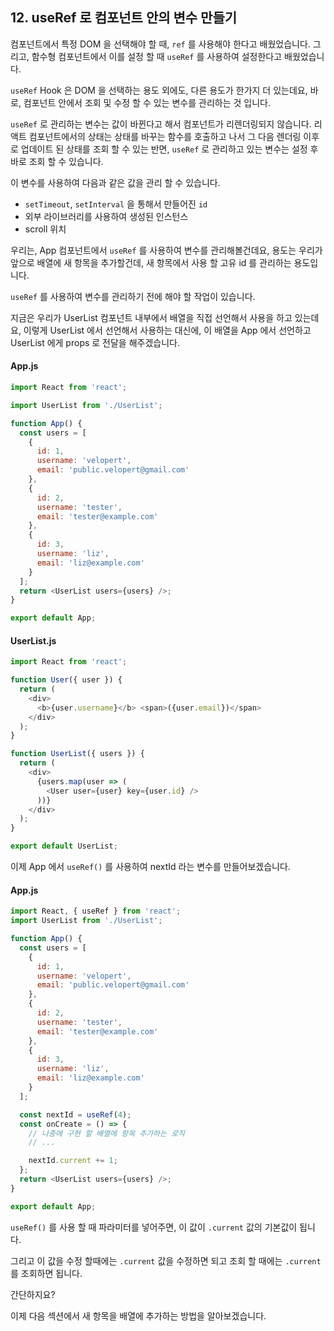 ## 12. useRef 로 컴포넌트 안의 변수 만들기

컴포넌트에서 특정 DOM 을 선택해야 할 때, `ref` 를 사용해야 한다고 배웠었습니다. 그리고, 함수형 컴포넌트에서 이를 설정 할 때 `useRef` 를 사용하여 설정한다고 배웠었습니다.

`useRef` Hook 은 DOM 을 선택하는 용도 외에도, 다른 용도가 한가지 더 있는데요, 바로, 컴포넌트 안에서 조회 및 수정 할 수 있는 변수를 관리하는 것 입니다.

`useRef` 로 관리하는 변수는 값이 바뀐다고 해서 컴포넌트가 리렌더링되지 않습니다. 리액트 컴포넌트에서의 상태는 상태를 바꾸는 함수를 호출하고 나서 그 다음 렌더링 이후로 업데이트 된 상태를 조회 할 수 있는 반면, `useRef` 로 관리하고 있는 변수는 설정 후 바로 조회 할 수 있습니다.

이 변수를 사용하여 다음과 같은 값을 관리 할 수 있습니다.

- `setTimeout`, `setInterval` 을 통해서 만들어진 `id`
- 외부 라이브러리를 사용하여 생성된 인스턴스
- scroll 위치

우리는, App 컴포넌트에서 `useRef` 를 사용하여 변수를 관리해볼건데요, 용도는 우리가 앞으로 배열에 새 항목을 추가할건데, 새 항목에서 사용 할 고유 id 를 관리하는 용도입니다.

`useRef` 를 사용하여 변수를 관리하기 전에 해야 할 작업이 있습니다.

지금은 우리가 UserList 컴포넌트 내부에서 배열을 직접 선언해서 사용을 하고 있는데요, 이렇게 UserList 에서 선언해서 사용하는 대신에, 이 배열을 App 에서 선언하고 UserList 에게 props 로 전달을 해주겠습니다.

#### App.js

```javascript
import React from 'react';

import UserList from './UserList';

function App() {
  const users = [
    {
      id: 1,
      username: 'velopert',
      email: 'public.velopert@gmail.com'
    },
    {
      id: 2,
      username: 'tester',
      email: 'tester@example.com'
    },
    {
      id: 3,
      username: 'liz',
      email: 'liz@example.com'
    }
  ];
  return <UserList users={users} />;
}

export default App;
```

#### UserList.js

```javascript
import React from 'react';

function User({ user }) {
  return (
    <div>
      <b>{user.username}</b> <span>({user.email})</span>
    </div>
  );
}

function UserList({ users }) {
  return (
    <div>
      {users.map(user => (
        <User user={user} key={user.id} />
      ))}
    </div>
  );
}

export default UserList;
```

이제 App 에서 `useRef()` 를 사용하여 nextId 라는 변수를 만들어보겠습니다.

#### App.js

```javascript
import React, { useRef } from 'react';
import UserList from './UserList';

function App() {
  const users = [
    {
      id: 1,
      username: 'velopert',
      email: 'public.velopert@gmail.com'
    },
    {
      id: 2,
      username: 'tester',
      email: 'tester@example.com'
    },
    {
      id: 3,
      username: 'liz',
      email: 'liz@example.com'
    }
  ];

  const nextId = useRef(4);
  const onCreate = () => {
    // 나중에 구현 할 배열에 항목 추가하는 로직
    // ...

    nextId.current += 1;
  };
  return <UserList users={users} />;
}

export default App;
```

`useRef()` 를 사용 할 때 파라미터를 넣어주면, 이 값이 `.current` 값의 기본값이 됩니다.

그리고 이 값을 수정 할때에는 `.current` 값을 수정하면 되고 조회 할 때에는 `.current` 를 조회하면 됩니다.

간단하지요?

이제 다음 섹션에서 새 항목을 배열에 추가하는 방법을 알아보겠습니다.

